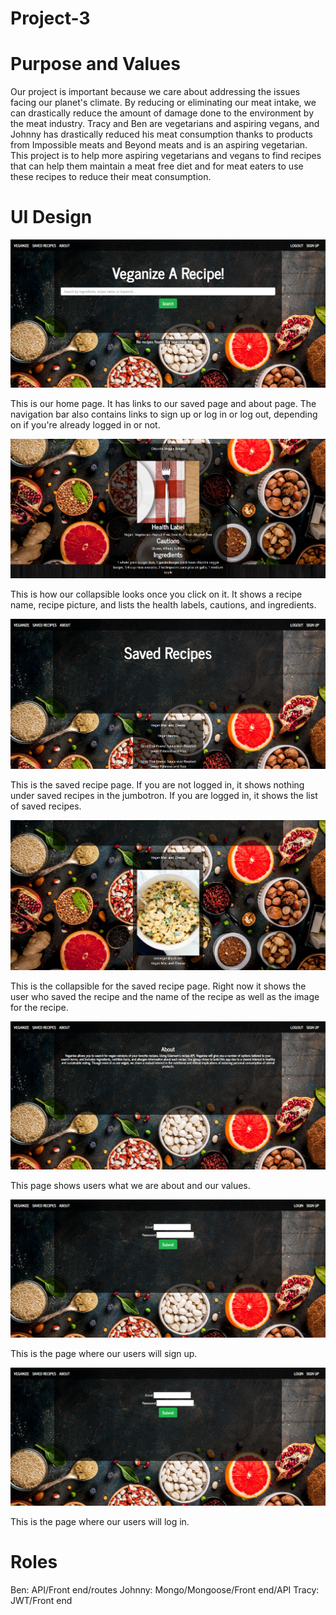 # Project-3

# Purpose and Values
Our project is important because we care about addressing the issues facing our planet's climate. By reducing or eliminating our meat intake, we can drastically reduce the amount of damage done to the environment by the meat industry. Tracy and Ben are vegetarians and aspiring vegans, and Johnny has drastically reduced his meat consumption thanks to products from Impossible meats and Beyond meats and is an aspiring vegetarian. This project is to help more aspiring vegetarians and vegans to find recipes that can help them maintain a meat free diet and for meat eaters to use these recipes to reduce their meat consumption.

# UI Design
![Home page](client/src/images/homepage.png)

This is our home page. It has links to our saved page and about page. The navigation bar also contains links to sign up or log in or log out, depending on if you're already logged in or not.

![Home page collapsible](client/src/images/homepageCollapsible.png)

This is how our collapsible looks once you click on it. It shows a recipe name, recipe picture, and lists the health labels, cautions, and ingredients. 

![Saved recipe](client/src/images/savedRecipes.png)

This is the saved recipe page. If you are not logged in, it shows nothing under saved recipes in the jumbotron. If you are logged in, it shows the list of saved recipes. 

![Saved recipe collapsible](client/src/images/savedRecipesCollapsible.png)

This is the collapsible for the saved recipe page. Right now it shows the user who saved the recipe and the name of the recipe as well as the image for the recipe. 

![About](client/src/images/about.png)

This page shows users what we are about and our values. 

![Sign up](client/src/images/signUp.png)

This is the page where our users will sign up.

![Sign up](client/src/images/logIn.png)

This is the page where our users will log in.


# Roles
Ben: API/Front end/routes
Johnny: Mongo/Mongoose/Front end/API
Tracy: JWT/Front end
